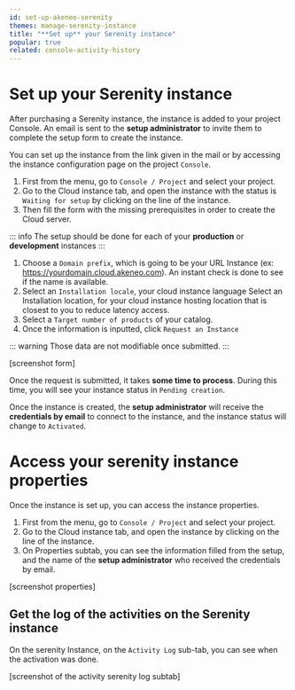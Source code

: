 ```yaml
---
id: set-up-akeneo-serenity
themes: manage-serenity-instance
title: "**Set up** your Serenity instance"
popular: true
related: console-activity-history
---
```


# Set up your Serenity instance

After purchasing a Serenity instance, the instance is added to your project Console.
An email is sent to the **setup administrator** to invite them to complete the setup form to create the instance.

You can set up the instance from the link given in the mail or by accessing the instance configuration page on the project `Console`.

1. First from the menu, go to `Console / Project` and select your project.
1. Go to the Cloud instance tab, and open the instance with the status is `Waiting for setup` by clicking on the line of the instance.
1. Then fill the form with the missing prerequisites in order to create the Cloud server. 

::: info
The setup should be done for each of your **production** or **development** instances
:::

1. Choose a `Domain prefix`, which is going to be your URL Instance (ex: https://yourdomain.cloud.akeneo.com). An instant check is done to see if the name is available.
1. Select an `Installation locale`, your cloud instance language
Select an Installation location, for your cloud instance hosting location that is closest to you to reduce latency access.
1. Select a `Target number of products` of your catalog.
1. Once the information is inputted, click `Request an Instance`

::: warning
Those data are not modifiable once submitted.
:::

[screenshot form]

Once the request is submitted, it takes **some time to process**. During this time, you will see your instance status in `Pending creation`.

Once the instance is created, the **setup administrator** will receive the **credentials by email** to connect to the instance, and the instance status will change to `Activated`.

# Access your serenity instance properties

Once the instance is set up, you can access the instance properties.

1. First from the menu, go to `Console / Project` and select your project.
1. Go to the Cloud instance tab, and open the instance by clicking on the line of the instance.
1. On Properties subtab, you can see the information filled from the setup, and the name of the **setup administrator** who received the credentials by email.

[screenshot properties]

## Get the log of the activities on the Serenity instance

On the serenity Instance, on the `Activity Log` sub-tab, you can see when the activation was done.

[screenshot of the activity serenity log subtab]
